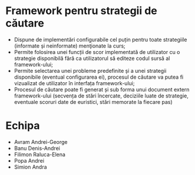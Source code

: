 # Framework pentru strategii de căutare

* Dispune de implementări configurabile cel puțin pentru toate strategiile (informate și neinformate) menţionate la curs;
* Permite folosirea unei funcții de scor implementată de utilizator cu o strategie disponibilă fără ca utilizatorul să editeze codul sursă al framework-ului;
* Permite selectarea unei probleme predefinite și a unei strategii disponibile (eventual configurarea ei), procesul de căutare va putea fi vizualizat de utilizator în interfața framework-ului;
* Procesul de căutare poate fi generat și sub forma unui document extern framework-ului (secvența de stări încercate, deciziile luate de strategie, eventuale scoruri date de euristici, stări memorate la fiecare pas)

# Echipa
* Avram Andrei-George
* Banu Denis-Andrei
* Filimon Raluca-Elena
* Popa Andrei
* Simion Andra
